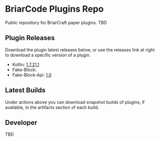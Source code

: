 # BriarCode Plugins Repo
Public repository for BriarCraft paper plugins. TBD

## Plugin Releases
Download the plugin latest releases below, or use the releases link at right to download a specific version of a plugin.
* Kotlin: [1.7.21.1](releases/download/kotlin-1.7.21.1/kotlin-1.7.21.1.jar)
* Fake-Block: 
* Fake-Block-Api: [1.0](releases/download/fake-block-api-1.0/fake-block-api-1.0.jar)

## Latest Builds
Under actions above you can download snapshot builds of plugins, if available, in the artifacts section of each build.

## Developer
TBD
